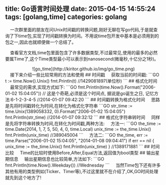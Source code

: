 title: Go语言时间处理
date: 2015-04-15 14:55:24
tags: [golang,time]
categories: golang
---
&nbsp;&nbsp;&nbsp;&nbsp;一次群里面的朋友在问Unix时间戳的转换问题,刚好无聊在写go代码,于是就查询了下time包,实现了时间戳转换为时间。不用说time包开发中基本是必须用到的包之一,因此也就顺便做一个总结了。

&nbsp;&nbsp;&nbsp;&nbsp;查看官方文档,time包里面包含了许多数据类型,不过最常见,使用的最多的必然要属Time了,这个Time类型最小可以表示到nanosecond(微毫秒,十亿分之1秒)。
<!--more-->
<center>![go_time](http://kiritor.github.io/img/go_time.png)</center>
&nbsp;&nbsp;&nbsp;&nbsp;接下来介绍一些比较常用的方法和使用
## 时间戳
&nbsp;&nbsp;&nbsp;&nbsp;获取当前的时间戳:
```GO
    t := time.Now().Unix()
    fmt.Println(t)
	//1429081897(单位秒)
```
## 格式化时间
&nbsp;&nbsp;&nbsp;&nbsp;最常见的需求,实现方式如下:
```GO
fmt.Println(time.Now().Format("2006-01-02 15:04:05"))  // 这是个奇葩,必须是这个时间点, 据说是go诞生之日, 记忆方法:6-1-2-3-4-5
//2014-01-07 09:42:20
```
## 时间戳转换为格式化时间
&nbsp;&nbsp;&nbsp;&nbsp;思路是先将时间戳转化为时间,在转化为格式化字符串
```GO
str_time := time.Unix(1389058332, 0).Format("2006-01-02 15:04:05")
fmt.Println(str_time)
//2014-01-07 09:32:12
```
## 格式化字符串转时间
&nbsp;&nbsp;&nbsp;&nbsp;同样是先将字符串转换为时间,在转化为时间戳,两种方法:
&nbsp;&nbsp;&nbsp;&nbsp;方法一:
```GO
the_time := time.Date(2014, 1, 7, 5, 50, 4, 0, time.Local)
unix_time := the_time.Unix()
fmt.Println(unix_time)
//389045004
```
&nbsp;&nbsp;&nbsp;&nbsp;方法二:
```GO
the_time, err := time.Parse("2006-01-02 15:04:05", "2014-01-08 09:04:41")
if err == nil {
        unix_time := the_time.Unix()
    fmt.Println(unix_time)     
}
//1389171881
```
## 时间比较
&nbsp;&nbsp;&nbsp;&nbsp;Time的比较时使用Before,After,Equal方法,返回值为bool类型
## 输出星期信息
&nbsp;&nbsp;&nbsp;&nbsp;输出星期信息也比较简单,方法如下:
```GO
fmt.Println(time.Now().Weekday())
//Wednesday
```
&nbsp;&nbsp;&nbsp;&nbsp;当然Time包下还有许多其他有用的类型例如(Ticker、Timer等),不过这里就不在介绍了,OK,GO时间处理就先到这个地方了!
